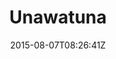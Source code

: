 ---
title: "Unawatuna"
date: 2015-08-07T08:26:41Z
draft: false
description: ""
type: post
region: "South Asia"
country: "Sri Lanka"
thumbnail: "unawatuna-1.jpg"
---